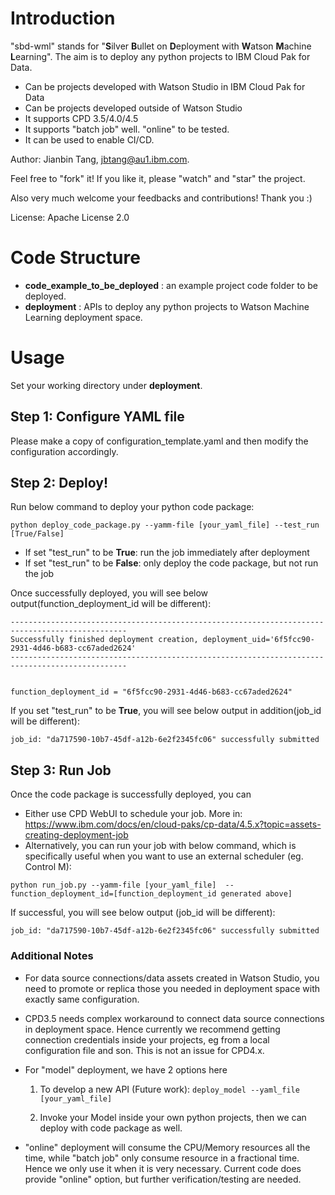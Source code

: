 # Introduction
"sbd-wml" stands for "**S**ilver **B**ullet on **D**eployment with **W**atson **M**achine **L**earning".
The aim is to deploy any python projects to IBM Cloud Pak for Data.

- Can be projects developed with Watson Studio in IBM Cloud Pak for Data
- Can be projects developed outside of Watson Studio
- It supports CPD 3.5/4.0/4.5
- It supports "batch job" well. "online" to be tested.
- It can be used to enable CI/CD.

Author: Jianbin Tang, jbtang@au1.ibm.com.

Feel free to "fork" it! 
If you like it, please "watch" and "star" the project. 

Also very much welcome your feedbacks and contributions! Thank you :)

License: Apache License 2.0


# Code Structure
- **code_example_to_be_deployed** : an example project code folder to be deployed.
- **deployment** : APIs to deploy any python projects to Watson Machine Learning deployment space.


# Usage

Set your working directory under **deployment**.

## Step 1: Configure YAML file
Please make a copy of configuration_template.yaml and then modify the configuration accordingly.

## Step 2: Deploy!
Run below command to deploy your python code package:

```
python deploy_code_package.py --yamm-file [your_yaml_file] --test_run [True/False]
```

- If set "test_run" to be **True**: run the job immediately after deployment
- If set "test_run" to be **False**: only deploy the code package, but not run the job

Once successfully deployed, you will see below output(function_deployment_id will be different):

```
------------------------------------------------------------------------------------------------
Successfully finished deployment creation, deployment_uid='6f5fcc90-2931-4d46-b683-cc67aded2624'
------------------------------------------------------------------------------------------------


function_deployment_id = "6f5fcc90-2931-4d46-b683-cc67aded2624"
```

If you set "test_run" to be **True**, you will see below output in addition(job_id will be different):

```job_id: "da717590-10b7-45df-a12b-6e2f2345fc06" successfully submitted```

## Step 3: Run Job

Once the code package is successfully deployed, you can
- Either use CPD WebUI to schedule your job. More in: https://www.ibm.com/docs/en/cloud-paks/cp-data/4.5.x?topic=assets-creating-deployment-job
- Alternatively, you can run your job with below command, 
which is specifically useful when you want to use an external scheduler (eg. Control M): 

```python run_job.py --yamm-file [your_yaml_file]  --function_deployment_id=[function_deployment_id generated above]```

If successful, you will see below output (job_id will be different):

```job_id: "da717590-10b7-45df-a12b-6e2f2345fc06" successfully submitted```

### Additional Notes

- For data source connections/data assets created in Watson Studio, 
  you need to promote or replica those you needed in deployment space with exactly same configuration. 
  
- CPD3.5 needs complex workaround to connect data source connections in deployment space. 
Hence currently we recommend getting connection credentials inside your projects, eg from a local configuration file and son.
This is not an issue for CPD4.x.
  
- For "model" deployment, we have 2 options here
  
    1) To develop a new API (Future work): 
       ```deploy_model --yaml_file [your_yaml_file]```
        
    2) Invoke your Model inside your own python projects, 
       then we can deploy with code package as well.
       
- "online" deployment will consume the CPU/Memory resources all the time, 
  while "batch job" only consume resource in a fractional time. 
Hence we only use it when it is very necessary. 
  Current code does provide "online" option, 
  but further verification/testing are needed.